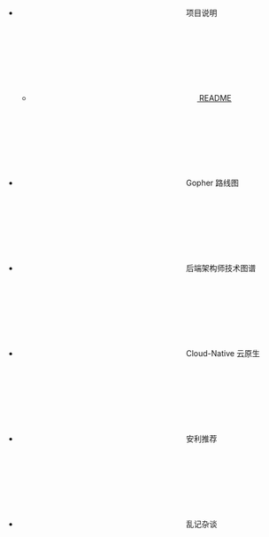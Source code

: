 - <svg class="icon" aria-hidden="true"><use xlink:href="#iconHeart"></use></svg> 项目说明
  - [<svg class="icon" aria-hidden="true"><use xlink:href="#iconWrite"></use></svg> README](/)
- <svg class="icon" aria-hidden="true"><use xlink:href="#iconPurse"></use></svg> Gopher 路线图
- <svg class="icon" aria-hidden="true"><use xlink:href="#icontongji"></use></svg> 后端架构师技术图谱
- <svg class="icon" aria-hidden="true"><use xlink:href="#iconCloud"></use></svg> Cloud-Native 云原生
- <svg class="icon" aria-hidden="true"><use xlink:href="#iconLike"></use></svg> 安利推荐
- <svg class="icon" aria-hidden="true"><use xlink:href="#iconComment"></use></svg> 乱记杂谈


